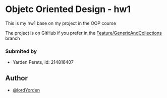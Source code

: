 # Objetc Oriented Design - hw1
This is my hw1 base on my project in the OOP course

The project is on GitHub if you prefer
in the [Feature/GenericAndCollections](https://github.com/lordYorden/oop-hw/tree/Feature/GenericAndCollections) branch

### Submited by
 - Yarden Perets, Id: 214816407

## Author
- [@lordYorden](https://www.github.com/lordYorden)
 
